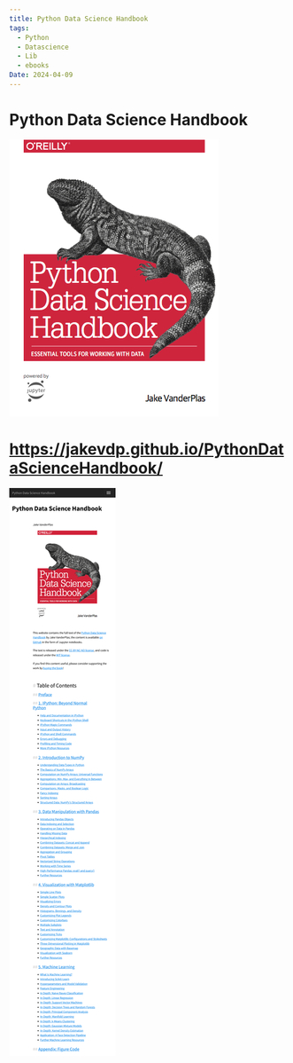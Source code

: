 ```yaml
---
title: Python Data Science Handbook
tags:
  - Python
  - Datascience
  - Lib
  - ebooks
Date: 2024-04-09
---
```

# Python Data Science Handbook

![](../_asset/2024-04-09_py_Datascience_image_1.png)

# https://jakevdp.github.io/PythonDataScienceHandbook/


![](../_asset/2024-04-09_py_Datascience_image_2.png)